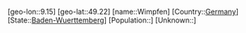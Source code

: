 ﻿---
location: [49.22,9.15]
type: City
tags:
- geo/City


SpocWebEntityId: 35632
isDeleted: false
confidential: public

---
[geo-lon::9.15]
[geo-lat::49.22]
[name::Wimpfen]
[Country::[Germany](geo/Continent/Europe/Germany.md)]
[State::[Baden-Wuerttemberg](geo/Continent/Europe/Germany/Baden-Wuerttemberg.md)]
[Population::]
[Unknown::]

